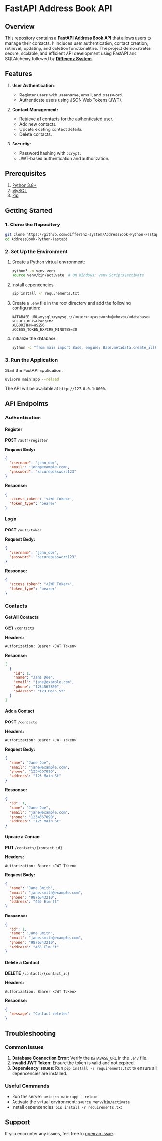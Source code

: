 # FastAPI Address Book API

## Overview
This repository contains a **FastAPI Address Book API** that allows users to manage their contacts. It includes user authentication, contact creation, retrieval, updating, and deletion functionalities. The project demonstrates secure, scalable, and efficient API development using FastAPI and SQLAlchemy followed by **[Differenz System](http://www.differenzsystem.)**.

## Features
1. **User Authentication:**
   - Register users with username, email, and password.
   - Authenticate users using JSON Web Tokens (JWT).

2. **Contact Management:**
   - Retrieve all contacts for the authenticated user.
   - Add new contacts.
   - Update existing contact details.
   - Delete contacts.

3. **Security:**
   - Password hashing with `bcrypt`.
   - JWT-based authentication and authorization.

## Prerequisites
1. [Python 3.8+](https://www.python.org/downloads/)
2. [MySQL](https://www.mysql.com/)
3. [Pip](https://pip.pypa.io/en/stable/)

## Getting Started

### 1. Clone the Repository
```bash
git clone https://github.com/differenz-system/AddressBook-Python-Fastapi
cd AddressBook-Python-Fastapi
```

### 2. Set Up the Environment
1. Create a Python virtual environment:
   ```bash
   python3 -m venv venv
   source venv/bin/activate  # On Windows: venv\Scripts\activate
   ```

2. Install dependencies:
   ```bash
   pip install -r requirements.txt
   ```

3. Create a `.env` file in the root directory and add the following configuration:
   ```env
   DATABASE_URL=mysql+pymysql://<user>:<password>@<host>/<database>
   SECRET_KEY=ChangeMe
   ALGORITHM=HS256
   ACCESS_TOKEN_EXPIRE_MINUTES=30
   ```

4. Initialize the database:
   ```bash
   python -c "from main import Base, engine; Base.metadata.create_all(bind=engine)"
   ```

### 3. Run the Application
Start the FastAPI application:
```bash
uvicorn main:app --reload
```

The API will be available at `http://127.0.0.1:8000`.

## API Endpoints

### Authentication
#### Register
**POST** `/auth/register`

**Request Body:**
```json
{
  "username": "john_doe",
  "email": "john@example.com",
  "password": "securepassword123"
}
```

**Response:**
```json
{
  "access_token": "<JWT Token>",
  "token_type": "bearer"
}
```

#### Login
**POST** `/auth/token`

**Request Body:**
```json
{
  "username": "john_doe",
  "password": "securepassword123"
}
```

**Response:**
```json
{
  "access_token": "<JWT Token>",
  "token_type": "bearer"
}
```

### Contacts
#### Get All Contacts
**GET** `/contacts`

**Headers:**
```http
Authorization: Bearer <JWT Token>
```

**Response:**
```json
[
  {
    "id": 1,
    "name": "Jane Doe",
    "email": "jane@example.com",
    "phone": "1234567890",
    "address": "123 Main St"
  }
]
```

#### Add a Contact
**POST** `/contacts`

**Headers:**
```http
Authorization: Bearer <JWT Token>
```

**Request Body:**
```json
{
  "name": "Jane Doe",
  "email": "jane@example.com",
  "phone": "1234567890",
  "address": "123 Main St"
}
```

**Response:**
```json
{
  "id": 1,
  "name": "Jane Doe",
  "email": "jane@example.com",
  "phone": "1234567890",
  "address": "123 Main St"
}
```

#### Update a Contact
**PUT** `/contacts/{contact_id}`

**Headers:**
```http
Authorization: Bearer <JWT Token>
```

**Request Body:**
```json
{
  "name": "Jane Smith",
  "email": "jane.smith@example.com",
  "phone": "9876543210",
  "address": "456 Elm St"
}
```

**Response:**
```json
{
  "id": 1,
  "name": "Jane Smith",
  "email": "jane.smith@example.com",
  "phone": "9876543210",
  "address": "456 Elm St"
}
```

#### Delete a Contact
**DELETE** `/contacts/{contact_id}`

**Headers:**
```http
Authorization: Bearer <JWT Token>
```

**Response:**
```json
{
  "message": "Contact deleted"
}
```

## Troubleshooting
### Common Issues
1. **Database Connection Error:** Verify the `DATABASE_URL` in the `.env` file.
2. **Invalid JWT Token:** Ensure the token is valid and not expired.
3. **Dependency Issues:** Run `pip install -r requirements.txt` to ensure all dependencies are installed.

### Useful Commands
- Run the server: `uvicorn main:app --reload`
- Activate the virtual environment: `source venv/bin/activate`
- Install dependencies: `pip install -r requirements.txt`

## Support
If you encounter any issues, feel free to [open an issue](https://github.com//differenz-system/AddressBook-Python-Fastapi/issues).
